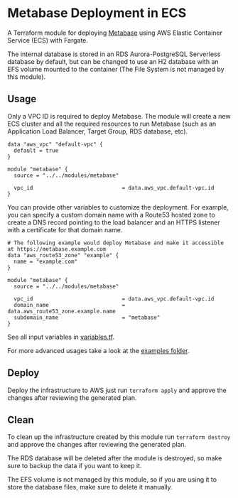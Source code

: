 # Metabase Deployment in ECS

A Terraform module for deploying [Metabase](https://www.metabase.com/docs/latest/installation-and-operation/running-metabase-on-docker#production-installation) using AWS Elastic Container Service (ECS) with Fargate.

The internal database is stored in an RDS Aurora-PostgreSQL Serverless database by default, but can be changed to use an H2 database with an EFS volume mounted to the container (The File System is not managed by this module).

## Usage

Only a VPC ID is required to deploy Metabase. The module will create a new ECS cluster and all the required resources to run Metabase (such as an Application Load Balancer, Target Group, RDS database, etc).

```hcl
data "aws_vpc" "default-vpc" {
  default = true
}

module "metabase" {
  source = "../../modules/metabase"

  vpc_id                            = data.aws_vpc.default-vpc.id
}
```

You can provide other variables to customize the deployment. For example, you can specify a custom domain name with a Route53 hosted zone to create a DNS record pointing to the load balancer and an HTTPS listener with a certificate for that domain name.

```hcl
# The following example would deploy Metabase and make it accessible at https://metabase.example.com
data "aws_route53_zone" "example" {
  name = "example.com"
}

module "metabase" {
  source = "../../modules/metabase"

  vpc_id                            = data.aws_vpc.default-vpc.id
  domain_name                       = data.aws_route53_zone.example.name
  subdomain_name                    = "metabase"
}
```

See all input variables in [variables.tf](variables.tf).

For more advanced usages take a look at the [examples folder](./examples/).

## Deploy

Deploy the infrastructure to AWS just run `terraform apply` and approve the changes after reviewing the generated plan.

## Clean

To clean up the infrastructure created by this module run `terraform destroy` and approve the changes after reviewing the generated plan.

The RDS database will be deleted after the module is destroyed, so make sure to backup the data if you want to keep it.

The EFS volume is not managed by this module, so if you are using it to store the database files, make sure to delete it manually.
